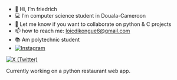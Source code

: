  - 👋 Hi, I’m friedrich
- 💻 I’m computer science student  in Douala-Cameroon
- 🌱 Let me know if you want to collaborate on python & C projects
- 📫 how to reach me: loicdikongue6@gmail.com
- 📚 Am polytechnic student
- [![Instagram](https://img.shields.io/badge/Instagram-E4405F?style=for-the-badge&logo=instagram&logoColor=white)](https://instagram.com/im_friedrich)

[![X (Twitter)](https://img.shields.io/badge/X-000000?style=for-the-badge&logo=twitter&logoColor=white)](https://x.com/ldikongue16272?s=21)

  Currently working on a python restaurant web app.

